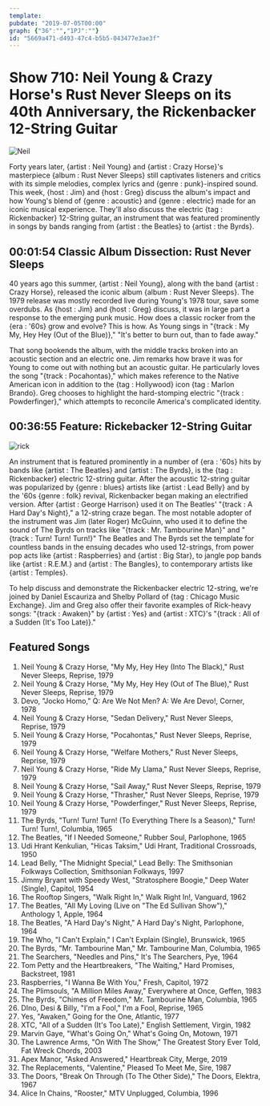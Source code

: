 ```yaml
---
template: 
pubdate: "2019-07-05T00:00"
graph: {"36":"","1PJ":""}
id: "5669a471-d493-47c4-b5b5-043477e3ae3f"
---
```






# Show 710: Neil Young & Crazy Horse's Rust Never Sleeps on its 40th Anniversary, the Rickenbacker 12-String Guitar

![Neil](https://static.soundopinions.org/images/2019/rust_never_sleeps.png)

Forty years later, {artist : Neil Young} and {artist : Crazy Horse}'s masterpiece {album : Rust Never Sleeps} still captivates listeners and critics with its simple melodies, complex lyrics and {genre : punk}-inspired sound. This week, {host : Jim} and {host : Greg} discuss the album's impact and how Young's blend of {genre : acoustic} and {genre : electric} made for an iconic musical experience. They'll also discuss the electric {tag : Rickenbacker} 12-String guitar, an instrument that was featured prominently in songs by bands ranging from {artist : the Beatles} to {artist : the Byrds}.



## 00:01:54 Classic Album Dissection: Rust Never Sleeps

40 years ago this summer, {artist : Neil Young}, along with the band {artist : Crazy Horse}, released the iconic album {album : Rust Never Sleeps}. The 1979 release was mostly recorded live during Young's 1978 tour, save some overdubs. As {host : Jim} and {host : Greg} discuss, it was in large part a response to the emerging punk music. How does a classic rocker from the {era : '60s} grow and evolve? This is how. As Young sings in "{track : My My, Hey Hey (Out of the Blue)}," "It's better to burn out, than to fade away."

That song bookends the album, with the middle tracks broken into an acoustic section and an electric one. Jim remarks how brave it was for Young to come out with nothing but an acoustic guitar. He particularly loves the song "{track : Pocahontas}," which makes reference to the Native American icon in addition to the {tag : Hollywood} icon {tag : Marlon Brando}. Greg chooses to highlight the hard-stomping electric "{track : Powderfinger}," which attempts to reconcile America's complicated identity.



## 00:36:55 Feature: Rickebacker 12-String Guitar

![rick](https://static.soundopinions.org/assets/710/1PJ0.jpeg)

An instrument that is featured prominently in a number of {era : '60s} hits by bands like {artist : The Beatles} and {artist : The Byrds}, is the {tag : Rickenbacker} electric 12-string guitar. After the acoustic 12-string guitar was popularized by {genre : blues} artists like {artist : Lead Belly} and by the '60s {genre : folk} revival, Rickenbacker began making an electrified version. After {artist : George Harrison} used it on The Beatles' "{track : A Hard Day's Night}," a 12-string craze began. The most notable adopter of the instrument was Jim (later Roger) McGuinn, who used it to define the sound of The Byrds on tracks like "{track : Mr. Tambourine Man}" and "{track : Turn! Turn! Turn!}" The Beatles and The Byrds set the template for countless bands in the ensuing decades who used 12-strings, from power pop acts like {artist : Raspberries} and {artist : Big Star}, to jangle pop bands like {artist : R.E.M.} and {artist : The Bangles}, to contemporary artists like {artist : Temples}.

To help discuss and demonstrate the Rickenbacker electric 12-string, we're joined by Daniel Escauriza and Shelby Pollard of {tag : Chicago Music Exchange}. Jim and Greg also offer their favorite examples of Rick-heavy songs: "{track : Awaken}" by {artist : Yes} and {artist : XTC}'s "{track : All of a Sudden (It's Too Late)}."



## Featured Songs

1. Neil Young & Crazy Horse, "My My, Hey Hey (Into The Black)," Rust Never Sleeps, Reprise, 1979
2. Neil Young & Crazy Horse, "My My, Hey Hey (Out of The Blue)," Rust Never Sleeps, Reprise, 1979
3. Devo, "Jocko Homo," Q: Are We Not Men? A: We Are Devo!, Corner, 1978
4. Neil Young & Crazy Horse, "Sedan Delivery," Rust Never Sleeps, Reprise, 1979
5. Neil Young & Crazy Horse, "Pocahontas," Rust Never Sleeps, Reprise, 1979
6. Neil Young & Crazy Horse, "Welfare Mothers," Rust Never Sleeps, Reprise, 1979
7. Neil Young & Crazy Horse, "Ride My Llama," Rust Never Sleeps, Reprise, 1979
8. Neil Young & Crazy Horse, "Sail Away," Rust Never Sleeps, Reprise, 1979
9. Neil Young & Crazy Horse, "Thrasher," Rust Never Sleeps, Reprise, 1979
10. Neil Young & Crazy Horse, "Powderfinger," Rust Never Sleeps, Reprise, 1979
11. The Byrds, "Turn! Turn! Turn! (To Everything There Is a Season)," Turn! Turn! Turn!, Columbia, 1965
12. The Beatles, "If I Needed Someone," Rubber Soul, Parlophone, 1965
13. Udi Hrant Kenkulian, "Hicas Taksim," Udi Hrant, Traditional Crossroads, 1950
14. Lead Belly, "The Midnight Special," Lead Belly: The Smithsonian Folkways Collection, Smithsonian Folkways, 1997
15. Jimmy Bryant with Speedy West, "Stratosphere Boogie," Deep Water (Single), Capitol, 1954
16. The Rooftop Singers, "Walk Right In," Walk Right In!, Vanguard, 1962
17. The Beatles, "All My Loving (Live on "The Ed Sullivan Show")," Anthology 1, Apple, 1964
18. The Beatles, "A Hard Day's Night," A Hard Day's Night, Parlophone, 1964
19. The Who, "I Can't Explain," I Can't Explain (Single), Brunswick, 1965
20. The Byrds, "Mr. Tambourine Man," Mr. Tambourine Man, Columbia, 1965
21. The Searchers, "Needles and Pins," It's The Searchers, Pye, 1964
22. Tom Petty and the Heartbreakers, "The Waiting," Hard Promises, Backstreet, 1981
23. Raspberries, "I Wanna Be With You," Fresh, Capitol, 1972
24. The Plimsouls, "A Million Miles Away," Everywhere at Once, Geffen, 1983
25. The Byrds, "Chimes of Freedom," Mr. Tambourine Man, Columbia, 1965
26. DIno, Desi & Billy, "I'm a Fool," I'm a Fool, Reprise, 1965
27. Yes, "Awaken," Going for the One, Atlantic, 1977
28. XTC, "All of a Sudden (It's Too Late)," English Settlement, Virgin, 1982
29. Marvin Gaye, "What's Going On," What's Going On, Motown, 1971
30. The Lawrence Arms, "On With The Show," The Greatest Story Ever Told, Fat Wreck Chords, 2003
31. Apex Manor, "Asked Answered," Heartbreak City, Merge, 2019
32. The Replacements, "Valentine," Pleased To Meet Me, Sire, 1987
33. The Doors, "Break On Through (To The Other Side)," The Doors, Elektra, 1967
34. Alice In Chains, "Rooster," MTV Unplugged, Columbia, 1996
